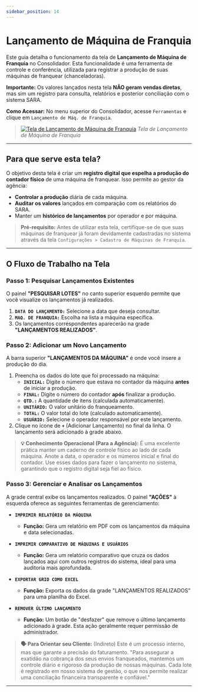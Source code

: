 ```yaml
---
sidebar_position: 14
---
```


# Lançamento de Máquina de Franquia

Este guia detalha o funcionamento da tela de **Lançamento de Máquina de Franquia** no Consolidador. Esta funcionalidade é uma ferramenta de controle e conferência, utilizada para registrar a produção de suas máquinas de franquear (chanceladoras).

**Importante:** Os valores lançados nesta tela **NÃO geram vendas diretas**, mas sim um registro para consulta, relatórios e posterior conciliação com o sistema SARA.

**Como Acessar:** No menu superior do Consolidador, acesse `Ferramentas` e clique em `Lançamento de Máq. de Franquia`.

> [![Tela de Lançamento de Máquina de Franquia](/img/ferramentas/lancamento-maq-franquia.png)](/img/ferramentas/lancamento-maq-franquia.png)
> *Tela de Lançamento de Máquina de Franquia*

---

## Para que serve esta tela?

O objetivo desta tela é criar um **registro digital que espelha a produção do contador físico** de uma máquina de franquear. Isso permite ao gestor da agência:

* **Controlar a produção** diária de cada máquina.
* **Auditar os valores** lançados em comparação com os relatórios do SARA.
* Manter um **histórico de lançamentos** por operador e por máquina.

> **Pré-requisito:** Antes de utilizar esta tela, certifique-se de que suas máquinas de franquear já foram devidamente cadastradas no sistema através da tela `Configurações > Cadastro de Máquinas de Franquia`.

---

## O Fluxo de Trabalho na Tela

### Passo 1: Pesquisar Lançamentos Existentes
O painel **"PESQUISAR LOTES"** no canto superior esquerdo permite que você visualize os lançamentos já realizados.

1.  **`DATA DO LANÇAMENTO:`** Selecione a data que deseja consultar.
2.  **`MAQ. DE FRANQUIA:`** Escolha na lista a máquina específica.
3.  Os lançamentos correspondentes aparecerão na grade **"LANÇAMENTOS REALIZADOS"**.

### Passo 2: Adicionar um Novo Lançamento
A barra superior **"LANÇAMENTOS DA MÁQUINA"** é onde você insere a produção do dia.

1.  Preencha os dados do lote que foi processado na máquina:
    * **`INICIAL:`** Digite o número que estava no contador da máquina **antes** de iniciar a produção.
    * **`FINAL:`** Digite o número do contador **após** finalizar a produção.
    * **`QTD.:`** A quantidade de itens (calculada automaticamente).
    * **`UNITÁRIO:`** O valor unitário do franqueamento.
    * **`TOTAL:`** O valor total do lote (calculado automaticamente).
    * **`USUÁRIO:`** Selecione o operador responsável por este lançamento.
2.  Clique no ícone de **`+`** (Adicionar Lançamento) no final da linha. O lançamento será adicionado à grade abaixo.

> **💡 Conhecimento Operacional (Para a Agência):** É uma excelente prática manter um caderno de controle físico ao lado de cada máquina. Anote a data, o operador e os números inicial e final do contador. Use esses dados para fazer o lançamento no sistema, garantindo que o registro digital seja fiel ao físico.

### Passo 3: Gerenciar e Analisar os Lançamentos
A grade central exibe os lançamentos realizados. O painel **"AÇÕES"** à esquerda oferece as seguintes ferramentas de gerenciamento:

* **`IMPRIMIR RELATÓRIO DA MÁQUINA`**
    * **Função:** Gera um relatório em PDF com os lançamentos da máquina e data selecionadas.

* **`IMPRIMIR COMPARATIVO DE MÁQUINAS E USUÁRIOS`**
    * **Função:** Gera um relatório comparativo que cruza os dados lançados aqui com outros registros do sistema, ideal para uma auditoria mais aprofundada.

* **`EXPORTAR GRID COMO EXCEL`**
    * **Função:** Exporta os dados da grade "LANÇAMENTOS REALIZADOS" para uma planilha do Excel.

* **`REMOVER ÚLTIMO LANÇAMENTO`**
    * **Função:** Um botão de "desfazer" que remove o último lançamento adicionado à grade. Esta ação geralmente requer permissão de administrador.

> **🗣️ Para Orientar seu Cliente:** (Indireto) Este é um processo interno, mas que garante a precisão do faturamento. "Para assegurar a exatidão na cobrança dos seus envios franqueados, mantemos um controle diário e rigoroso da produção de nossas máquinas. Cada lote é registrado em nosso sistema de gestão, o que nos permite realizar uma conciliação financeira transparente e confiável."

---
